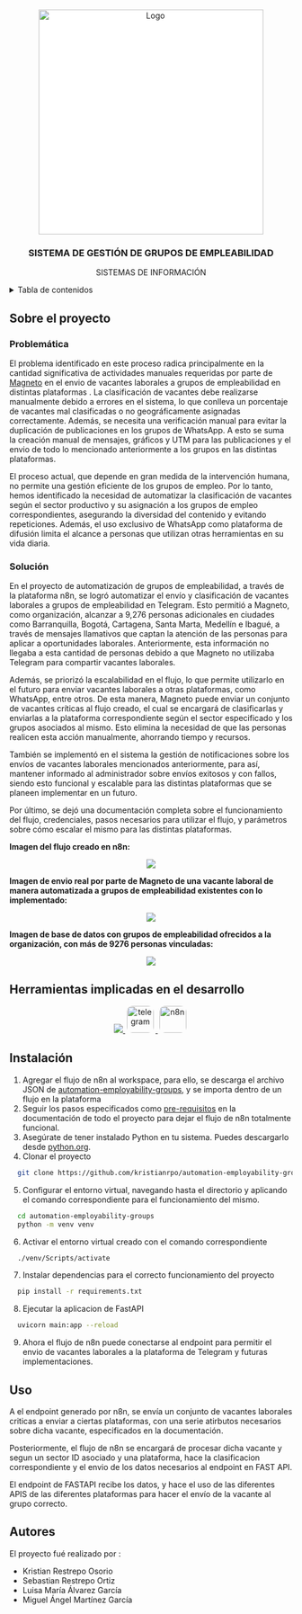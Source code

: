 <a id="readme-top"></a>

<!-- PROJECT LOGO -->
<br />
<div align="center">
  <a href="https://github.com/othneildrew/Best-README-Template">
    <img src="https://static.magneto365.com/lib/assets/cef805bdf449b93b.svg" alt="Logo" style = "background-color:white" width = "400px">
  </a>

  <h3 align="center">SISTEMA DE GESTIÓN DE GRUPOS DE EMPLEABILIDAD</h3>
  <p>SISTEMAS DE INFORMACIÓN</p>
</div>


<!-- TABLE OF CONTENTS -->
<details>
  <summary>Tabla de contenidos</summary>
  <ol>
    <li><a href="#sobre-el-proyecto">Sobre el proyecto</a></li>
    <li><a href="#herramientas-con-las-que-se-desarrolló">Herramientas con las que se desarrolló</a></li>
    <li><a href="#instalación">Instalación</a></li>
    <li><a href="#uso">Uso</a></li>
    <li><a href="#autores">Autores</a></li>
    <li><a href="#reconocimientos">Reconocimientos</a></li>
  </ol>
</details>


## Sobre el proyecto
### Problemática

El problema identificado en este proceso radica principalmente en la cantidad significativa de actividades manuales requeridas por parte de [Magneto](https://www.magneto365.com/es) en el envio de vacantes laborales a grupos de empleabilidad en distintas plataformas . La clasificación de vacantes debe realizarse manualmente debido a errores en el sistema, lo que conlleva un porcentaje de vacantes mal clasificadas o no geográficamente asignadas correctamente. Además, se necesita una verificación manual para evitar la duplicación de publicaciones en los grupos de WhatsApp. A esto se suma la creación manual de mensajes, gráficos y UTM para las publicaciones y el envio de todo lo mencionado anteriormente a los grupos en las distintas plataformas.

El proceso actual, que depende en gran medida de la intervención humana, no permite una gestión eficiente de los grupos de empleo. Por lo tanto, hemos identificado la necesidad de automatizar la clasificación de vacantes según el sector productivo y su asignación a los grupos de empleo correspondientes, asegurando la diversidad del contenido y evitando repeticiones. Además, el uso exclusivo de WhatsApp como plataforma de difusión limita el alcance a personas que utilizan otras herramientas en su vida diaria.

### Solución
En el proyecto de automatización de grupos de empleabilidad, a través de la plataforma n8n, se logró automatizar el envío y clasificación de vacantes laborales a grupos de empleabilidad en Telegram. Esto permitió a Magneto, como organización, alcanzar a 9,276 personas adicionales en ciudades como Barranquilla, Bogotá, Cartagena, Santa Marta, Medellín e Ibagué, a través de mensajes llamativos que captan la atención de las personas para aplicar a oportunidades laborales. Anteriormente, esta información no llegaba a esta cantidad de personas debido a que Magneto no utilizaba Telegram para compartir vacantes laborales.

Además, se priorizó la escalabilidad en el flujo, lo que permite utilizarlo en el futuro para enviar vacantes laborales a otras plataformas, como WhatsApp, entre otros. De esta manera, Magneto puede enviar un conjunto de vacantes críticas al flujo creado, el cual se encargará de clasificarlas y enviarlas a la plataforma correspondiente según el sector especificado y los grupos asociados al mismo. Esto elimina la necesidad de que las personas realicen esta acción manualmente, ahorrando tiempo y recursos.

También se implementó en el sistema la gestión de notificaciones sobre los envíos de vacantes laborales mencionados anteriormente, para así, mantener informado al administrador sobre envíos exitosos y con fallos, siendo esto funcional y escalable para las distintas plataformas que se planeen implementar en un futuro.

Por último, se dejó una documentación completa sobre el funcionamiento del flujo, credenciales,  pasos necesarios para utilizar el flujo, y parámetros sobre cómo escalar el mismo para las distintas plataformas.



**Imagen del flujo creado en n8n:**
<div align = "center">
  <img src = "https://i.imgur.com/bTF9TqI.png"/> 
</div>

**Imagen de envio real por parte de Magneto de una vacante laboral de manera automatizada a grupos de empleabilidad existentes con lo implementado:**
<div align = "center">
  <img src = "https://i.imgur.com/Uzpdv8h.png"/> 
</div>

**Imagen de base de datos con grupos de empleabilidad ofrecidos a la organización, con más de 9276 personas vinculadas:**
<div align = "center">
  <img src = "https://i.imgur.com/0a7eOZE.png"/> 
</div>


## Herramientas implicadas en el desarrollo
<p align="center">
  <a href="https://skillicons.dev">
    <img src="https://skillicons.dev/icons?i=python,fastapi,github,git" />
    <img src = "https://img.godotassetlibrary.com/K_2VqYVfAzYw-kw2ZOukZlCF6_GT9-8phSzRgYpY6QE/rs:fit:1920:1080:0/g:no/aHR0cHM6Ly91cGxvYWQud2lraW1lZGlhLm9yZy93aWtpcGVkaWEvY29tbW9ucy84LzgyL1RlbGVncmFtX2xvZ28uc3Zn.webp" width = 48px style = "border-radius:10px;margin-inline:3px" alt = "telegram"/>
    <img src = "https://avatars.githubusercontent.com/u/45487711?s=200&v=4" width = 48px style = "border-radius:10px;margin-inline:3px" alt = "n8n"/>
  </a>
</p>

## Instalación
1. Agregar el flujo de n8n al workspace, para ello, se descarga el archivo JSON de [automation-employability-groups](https://github.com/kristianrpo/automation-employability-groups/blob/main/n8n/automation_employability_groups_RPA.json), y se importa dentro de un flujo en la plataforma
2. Seguir los pasos especificados como [pre-requisitos](https://github.com/kristianrpo/automation-employability-groups/blob/main/docs/Documentation.md#pre-requisitos-para-funcionamiento) en la documentación de todo el proyecto para dejar el flujo de n8n totalmente funcional.
3. Asegúrate de tener instalado Python en tu sistema. Puedes descargarlo desde [python.org](https://www.python.org/downloads/).
4. Clonar el proyecto 
```bash
  git clone https://github.com/kristianrpo/automation-employability-groups.git
```
5. Configurar el entorno virtual, navegando hasta el directorio y aplicando el comando correspondiente para el funcionamiento del mismo.
```bash
  cd automation-employability-groups
  python -m venv venv 
```
6. Activar el entorno virtual creado con el comando correspondiente
```bash
  ./venv/Scripts/activate
```
7. Instalar dependencias para el correcto funcionamiento del proyecto
```bash
  pip install -r requirements.txt
```
8. Ejecutar la aplicacion de FastAPI
```bash
  uvicorn main:app --reload
```
9. Ahora el flujo de n8n puede conectarse al endpoint para permitir el envio de vacantes laborales a la plataforma de Telegram y futuras implementaciones.
## Uso
A el endpoint generado por n8n, se envía un conjunto de vacantes laborales criticas a enviar a ciertas plataformas, con una serie atirbutos necesarios sobre dicha vacante, especificados en la documentación.

Posteriormente, el flujo de n8n se encargará de procesar dicha vacante y segun un sector ID asociado y una plataforma, hace la clasificacion correspondiente y el envio de los datos necesarios al endpoint en FAST API.

El endpoint de FASTAPI recibe los datos, y hace el uso de las diferentes APIS de las diferentes plataformas para hacer el envío de la vacante al grupo correcto.

## Autores
El proyecto fué realizado por : 

- Kristian Restrepo Osorio
- Sebastian Restrepo Ortiz
- Luisa María Álvarez García
- Miguel Ángel Martínez García 
